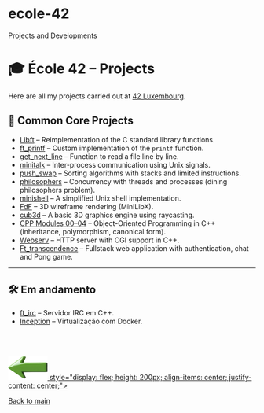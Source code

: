 # ecole-42
Projects and Developments
# 🎓 École 42 – Projects

Here are all my projects carried out at [42 Luxembourg](https://42luxembourg.lu).

## 🚀 Common Core Projects

- [Libft](https://github.com/LuisFilipePires/commom-core-all-projects/tree/main/libft) – Reimplementation of the C standard library functions.  
- [ft_printf](https://github.com/LuisFilipePires/commom-core-all-projects/tree/main/libftprintf) – Custom implementation of the `printf` function.  
- [get_next_line](https://github.com/LuisFilipePires/commom-core-all-projects/tree/main/get_next_line) – Function to read a file line by line.
- [minitalk](https://github.com/LuisFilipePires/commom-core-all-projects/tree/main/minitalk/minitalk) – Inter-process communication using Unix signals.   
- [push_swap](https://github.com/LuisFilipePires/commom-core-all-projects/tree/main/push_swap) – Sorting algorithms with stacks and limited instructions.  
- [philosophers](https://github.com/LuisFilipePires/commom-core-all-projects/tree/main/philosophers) – Concurrency with threads and processes (dining philosophers problem).  
- [minishell](https://github.com/LuisFilipePires/commom-core-all-projects/tree/main/minishell) – A simplified Unix shell implementation.
- [FdF](https://github.com/LuisFilipePires/commom-core-all-projects/tree/main/fdf) – 3D wireframe rendering (MiniLibX).
- [cub3d](https://github.com/LuisFilipePires/commom-core-all-projects/tree/main/cub_3D) – A basic 3D graphics engine using raycasting.  
- [CPP Modules 00–04](https://github.com/LuisFilipePires/commom-core-all-projects/tree/main/cpp00%20to%20cpp04) – Object-Oriented Programming in C++ (inheritance, polymorphism, canonical form).  
- [Webserv](https://github.com/yourusername/webserv) – HTTP server with CGI support in C++.  
- [Ft_transcendence](https://github.com/yourusername/ft_transcendence) – Fullstack web application with authentication, chat and Pong game.  

---

## 🛠️ Em andamento
- [ft_irc](https://github.com/seuusuario/ft_irc) – Servidor IRC em C++.  
- [Inception](https://github.com/seuusuario/inception) – Virtualização com Docker.




<br>
<br>
 <p align="left">
  <a href="https://github.com/LuisFilipePires">
    <img src="https://github.com/LuisFilipePires/badges/blob/main/greenleft.png" alt="Back to ecole-42" width="80"/> 
   style="display: flex; height: 200px; align-items: center; justify-content: center;"><p>Back to main</p>
  </a>
</p>
